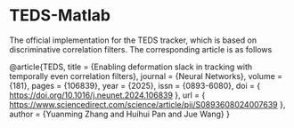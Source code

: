 # TEDS-Matlab
The official implementation for the TEDS tracker, which is based on discriminative correlation filters. The corresponding article is as follows

@article{TEDS,
title = {Enabling deformation slack in tracking with temporally even correlation filters},
journal = {Neural Networks},
volume = {181},
pages = {106839},
year = {2025},
issn = {0893-6080},
doi = { https://doi.org/10.1016/j.neunet.2024.106839 },
url = { https://www.sciencedirect.com/science/article/pii/S0893608024007639 },
author = {Yuanming Zhang and Huihui Pan and Jue Wang}
}
